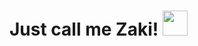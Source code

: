 # Just call me Zaki! <img src="https://github.com/DzakyFawwaz/dzaky-me/blob/main/wave.gif" width="40" height="40"/>


